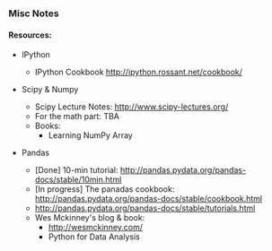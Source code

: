 ### Misc Notes

#### Resources:

* IPython
  - IPython Cookbook http://ipython.rossant.net/cookbook/
  
  
* Scipy & Numpy  
  - Scipy Lecture Notes: http://www.scipy-lectures.org/
  - For the math part: TBA
  - Books:
      - Learning NumPy Array
  
* Pandas
  - [Done] 10-min tutorial: http://pandas.pydata.org/pandas-docs/stable/10min.html
  - [In progress] The panadas cookbook: http://pandas.pydata.org/pandas-docs/stable/cookbook.html
  - http://pandas.pydata.org/pandas-docs/stable/tutorials.html
  - Wes Mckinney's blog & book: 
    - http://wesmckinney.com/
    - Python for Data Analysis